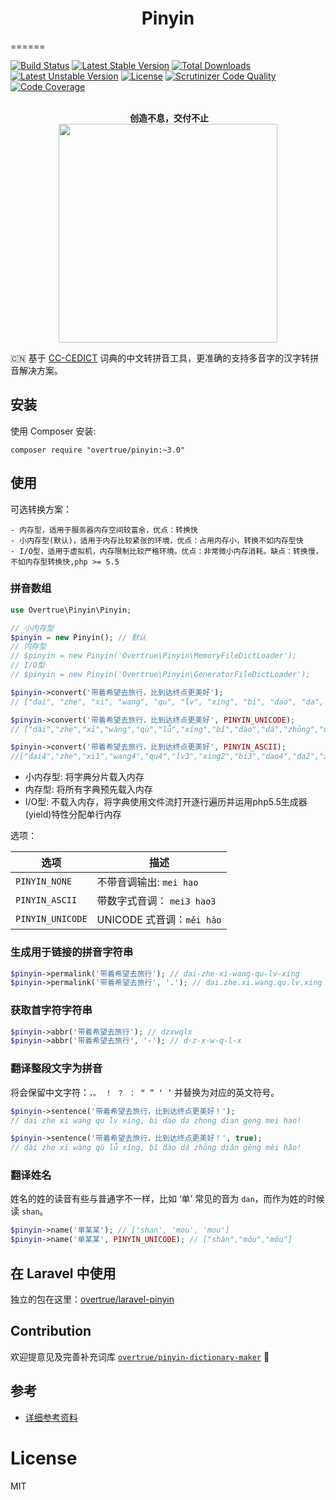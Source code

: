 <h1 align="center">Pinyin</h1>
======

[![Build Status](https://travis-ci.org/overtrue/pinyin.svg?branch=master)](https://travis-ci.org/overtrue/pinyin)
[![Latest Stable Version](https://poser.pugx.org/overtrue/pinyin/v/stable.svg)](https://packagist.org/packages/overtrue/pinyin) [![Total Downloads](https://poser.pugx.org/overtrue/pinyin/downloads.svg)](https://packagist.org/packages/overtrue/pinyin) [![Latest Unstable Version](https://poser.pugx.org/overtrue/pinyin/v/unstable.svg)](https://packagist.org/packages/overtrue/pinyin) [![License](https://poser.pugx.org/overtrue/pinyin/license.svg)](https://packagist.org/packages/overtrue/pinyin)
[![Scrutinizer Code Quality](https://scrutinizer-ci.com/g/overtrue/pinyin/badges/quality-score.png?b=master)](https://scrutinizer-ci.com/g/overtrue/pinyin/?branch=master)
[![Code Coverage](https://scrutinizer-ci.com/g/overtrue/pinyin/badges/coverage.png?b=master)](https://scrutinizer-ci.com/g/overtrue/pinyin/?branch=master)

<p align="center">
  <br>
  <b>创造不息，交付不止</b>
  <br>
  <a href="https://www.yousails.com">
    <img src="https://yousails.com/banners/brand.png" width=350>
  </a>
</p>

:cn: 基于 [CC-CEDICT](http://cc-cedict.org/wiki/) 词典的中文转拼音工具，更准确的支持多音字的汉字转拼音解决方案。


## 安装

使用 Composer 安装:

```
composer require "overtrue/pinyin:~3.0"
```

## 使用

可选转换方案：

    - 内存型，适用于服务器内存空间较富余，优点：转换快
    - 小内存型(默认)，适用于内存比较紧张的环境，优点：占用内存小，转换不如内存型快
    - I/O型，适用于虚拟机，内存限制比较严格环境。优点：非常微小内存消耗。缺点：转换慢，不如内存型转换快,php >= 5.5

### 拼音数组

```php
use Overtrue\Pinyin\Pinyin;

// 小内存型
$pinyin = new Pinyin(); // 默认
// 内存型
// $pinyin = new Pinyin('Overtrue\Pinyin\MemoryFileDictLoader');
// I/O型
// $pinyin = new Pinyin('Overtrue\Pinyin\GeneratorFileDictLoader');

$pinyin->convert('带着希望去旅行，比到达终点更美好');
// ["dai", "zhe", "xi", "wang", "qu", "lv", "xing", "bi", "dao", "da", "zhong", "dian", "geng", "mei", "hao"]

$pinyin->convert('带着希望去旅行，比到达终点更美好', PINYIN_UNICODE);
// ["dài","zhe","xī","wàng","qù","lǚ","xíng","bǐ","dào","dá","zhōng","diǎn","gèng","měi","hǎo"]

$pinyin->convert('带着希望去旅行，比到达终点更美好', PINYIN_ASCII);
//["dai4","zhe","xi1","wang4","qu4","lv3","xing2","bi3","dao4","da2","zhong1","dian3","geng4","mei3","hao3"]
```

- 小内存型: 将字典分片载入内存
- 内存型: 将所有字典预先载入内存
- I/O型: 不载入内存，将字典使用文件流打开逐行遍历并运用php5.5生成器(yield)特性分配单行内存


选项：

|      选项      | 描述                                                |
| -------------  | ---------------------------------------------------|
| `PINYIN_NONE`   | 不带音调输出: `mei hao`                           |
| `PINYIN_ASCII`  | 带数字式音调：  `mei3 hao3`                    |
| `PINYIN_UNICODE`  | UNICODE 式音调：`měi hǎo`                    |

### 生成用于链接的拼音字符串

```php
$pinyin->permalink('带着希望去旅行'); // dai-zhe-xi-wang-qu-lv-xing
$pinyin->permalink('带着希望去旅行', '.'); // dai.zhe.xi.wang.qu.lv.xing
```

### 获取首字符字符串

```php
$pinyin->abbr('带着希望去旅行'); // dzxwqlx
$pinyin->abbr('带着希望去旅行', '-'); // d-z-x-w-q-l-x
```

### 翻译整段文字为拼音

将会保留中文字符：`，。 ！ ？ ： “ ” ‘ ’` 并替换为对应的英文符号。

```php
$pinyin->sentence('带着希望去旅行，比到达终点更美好！');
// dai zhe xi wang qu lv xing, bi dao da zhong dian geng mei hao!

$pinyin->sentence('带着希望去旅行，比到达终点更美好！', true);
// dài zhe xī wàng qù lǚ xíng, bǐ dào dá zhōng diǎn gèng měi hǎo!
```

### 翻译姓名

姓名的姓的读音有些与普通字不一样，比如 ‘单’ 常见的音为 `dan`，而作为姓的时候读 `shan`。

```php
$pinyin->name('单某某'); // ['shan', 'mou', 'mou']
$pinyin->name('单某某', PINYIN_UNICODE); // ["shàn","mǒu","mǒu"]
```

## 在 Laravel 中使用

独立的包在这里：[overtrue/laravel-pinyin](https://github.com/overtrue/laravel-pinyin)

## Contribution
欢迎提意见及完善补充词库 [`overtrue/pinyin-dictionary-maker`](https://github.com/overtrue/pinyin-dictionary-maker/tree/master/patches) :kiss:

## 参考

- [详细参考资料](https://github.com/overtrue/pinyin-resources)

# License

MIT
